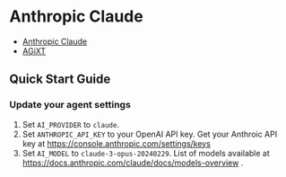 # Anthropic Claude

- [Anthropic Claude](https://console.anthropic.com/docs/access)
- [AGiXT](https://github.com/Josh-XT/AGiXT)

## Quick Start Guide

### Update your agent settings

1. Set `AI_PROVIDER` to `claude`.
2. Set `ANTHROPIC_API_KEY` to your OpenAI API key. Get your Anthroic API key at <https://console.anthropic.com/settings/keys>
3. Set `AI_MODEL` to `claude-3-opus-20240229`. List of models available at <https://docs.anthropic.com/claude/docs/models-overview> .
